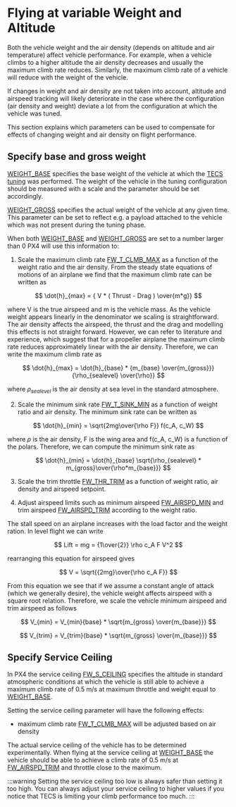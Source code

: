 # Flying at variable Weight and Altitude
Both the vehicle weight and the air density (depends on altitude and air temperature) affect vehicle performance. For example, when a vehicle climbs to a higher altitude the air density decreases and usually the maximum climb rate reduces.
Similarly, the maximum climb rate of a vehicle will reduce with the weight of the vehicle.

If changes in weight and air density are not taken into account, altitude and airspeed tracking will likely deteriorate in the case where the configuration (air density and weight) deviate a lot from the configuration at which the vehicle was tuned.

This section explains which parameters can be used to compensate for effects of changing weight and air density on flight performance.

## Specify base and gross weight
[WEIGHT_BASE](../advanced_config/parameter_reference.md#WEIGHT_BASE) specifies the base weight of the vehicle at which the [TECS tuning](position_tuning_guide_fixedwing.md#tecs-tuning-altitude-and-airspeed) was performed. The weight of the vehicle in the tuning configuration should be measured with a scale and the parameter should be set accordingly.

[WEIGHT_GROSS](../advanced_config/parameter_reference.md#WEIGHT_BASE) specifies the actual weight of the vehicle at any given time. This parameter can be set to reflect e.g. a payload attached to the vehicle which was not present during the tuning phase.

When both [WEIGHT_BASE](../advanced_config/parameter_reference.md#WEIGHT_BASE) and [WEIGHT_GROSS](../advanced_config/parameter_reference.md#WEIGHT_GROSS) are set to a number larger than 0 PX4 will use this information to:

1. Scale the maximum climb rate [FW_T_CLMB_MAX](../advanced_config/parameter_reference.md#FW_T_CLMB_MAX) as a function of the weight ratio and the air density.
From the steady state equations of motions of an airplane we find that the maximum climb rate can be written as

$$ \dot{h}_{max} = { V * ( Thrust - Drag ) \over{m*g}}  $$

where V is the true airspeed and m is the vehicle mass. As the vehicle weight appears linearly in the denominator we scaling is straightforward. The air density affects the airspeed, the thrust and the drag and modelling this effects is not straight forward. However, we can refer to literature and experience, which suggest that for a propeller airplane the maximum climb rate reduces approximately linear with the air density. Therefore, we can write the maximum climb rate as


$$ \dot{h}_{max} = \dot{h}_{base} * {m_{base} \over{m_{gross}}} {\rho_{sealevel} \over{\rho}} $$

where $\rho_{sealevel}$ is the air density at sea level in the standard atmosphere.


2. Scale the minimum sink rate [FW_T_SINK_MIN](../advanced_config/parameter_reference.md#FW_T_SINK_MIN) as a function of weight ratio and air density.
The minimum sink rate can be written as

$$ \dot{h}_{min} = \sqrt{2mg\over{\rho F}} f(c_A, c_W)  $$

where $\rho$ is the air density, F is the wing area and f(c_A, c_W) is a function of the polars.
Therefore, we can compute the minimum sink rate as

$$ \dot{h}_{min} = \dot{h}_{base}  \sqrt{\rho_{sealevel} * m_{gross}\over{\rho*m_{base}}}  $$

3. Scale the trim throttle [FW_THR_TRIM](../advanced_config/parameter_reference.md#FW_THR_TRIM) as a function of weight ratio, air density and airspeed setpoint.


4. Adjust airspeed limits such as minimum airspeed [FW_AIRSPD_MIN](../advanced_config/parameter_reference.md#FW_AIRSPD_MIN) and trim airspeed [FW_AIRSPD_TRIM](../advanced_config/parameter_reference.md#FW_AIRSPD_TRIM) according to the weight ratio.

The stall speed on an airplane increases with the load factor and the weight ration. In level flight we can write

$$ Lift = mg = {1\over{2}} \rho c_A F V^2 $$

rearranging this equation for airspeed gives

$$ V = \sqrt{{2mg}\over{\rho c_A F}}  $$

From this equation we see that if we assume a constant angle of attack (which we generally desire), the vehicle weight affects airspeed with a square root relation.
Therefore, we scale the vehicle minimum airspeed and trim airspeed as follows

$$ V_{min} = V_{min}{base} * \sqrt{m_{gross} \over{m_{base}}}  $$

$$ V_{trim} = V_{trim}{base} * \sqrt{m_{gross} \over{m_{base}}}  $$


## Specify Service Ceiling
In PX4 the service ceiling [FW_S_CEILING](../advanced_config/parameter_reference.md#FW_S_CEILING) specifies the altitude in standard atmospheric conditions at which the vehicle is still able to achieve a maximum climb rate of 0.5 m/s at maximum throttle and weight equal to [WEIGHT_BASE](../advanced_config/parameter_reference.md#WEIGHT_BASE).

Setting the service ceiling parameter will have the following effects:
- maximum climb rate [FW_T_CLMB_MAX](../advanced_config/parameter_reference.md#FW_T_CLMB_MAX) will be adjusted based on air density

The actual service ceiling of the vehicle has to be determined experimentally. When flying at the service ceiling at [WEIGHT_BASE](../advanced_config/parameter_reference.md#WEIGHT_BASE) the vehicle should be able to achieve a climb rate of 0.5 m/s at [FW_AIRSPD_TRIM](../advanced_config/parameter_reference.md#FW_AIRSPD_TRIM) and throttle close to the maximum.

:::warning
Setting the service ceiling too low is always safer than setting it too high. You can always adjust your service ceiling to higher values if you notice that TECS is limiting your climb performance too much.
:::







